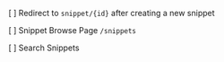 [ ] Redirect to `snippet/{id}` after creating a new snippet

[ ] Snippet Browse Page `/snippets`

[ ] Search Snippets
